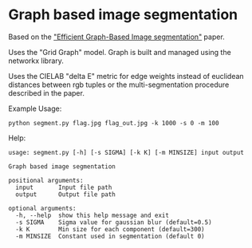 # Graph  based image segmentation
Based on the ["Efficient Graph-Based Image segmentation"](http://fcv2011.ulsan.ac.kr/files/announcement/413/IJCV(2004)%20Efficient%20Graph-Based%20Image%20Segmentation.pdf) paper.

Uses the "Grid Graph" model. Graph is built and managed using the networkx library. 

Uses the CIELAB "delta E" metric for edge weights instead of euclidean distances between rgb tuples or the multi-segmentation procedure described in the paper.

Example Usage:
```
python segment.py flag.jpg flag_out.jpg -k 1000 -s 0 -m 100
```

Help:
```
usage: segment.py [-h] [-s SIGMA] [-k K] [-m MINSIZE] input output

Graph based image segmentation

positional arguments:
  input       Input file path
  output      Output file path

optional arguments:
  -h, --help  show this help message and exit
  -s SIGMA    Sigma value for gaussian blur (default=0.5)
  -k K        Min size for each component (default=300)
  -m MINSIZE  Constant used in segmentation (default 0)
```
